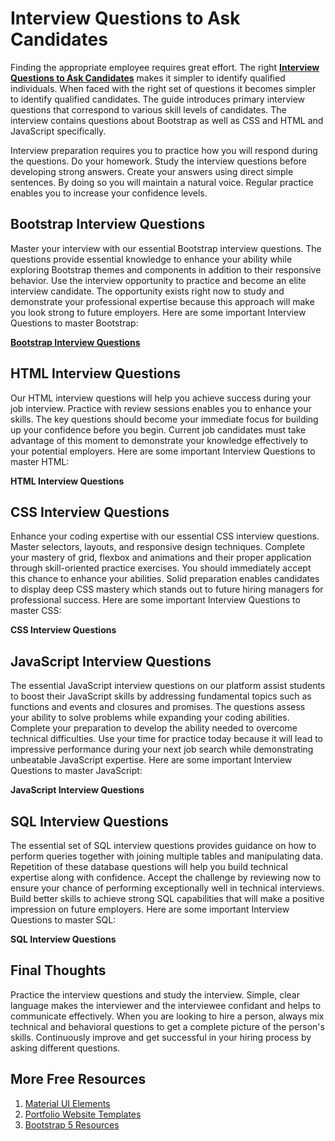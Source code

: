 # Interview Questions to Ask Candidates

Finding the appropriate employee requires great effort. The right **[Interview Questions to Ask Candidates](https://jvcodes.com/category/interview-questions/)** makes it simpler to identify qualified individuals. When faced with the right set of questions it becomes simpler to identify qualified candidates. The guide introduces primary interview questions that correspond to various skill levels of candidates. The interview contains questions about Bootstrap as well as CSS and HTML and JavaScript specifically.

Interview preparation requires you to practice how you will respond during the questions. Do your homework. Study the interview questions before developing strong answers. Create your answers using direct simple sentences. By doing so you will maintain a natural voice. Regular practice enables you to increase your confidence levels.

## Bootstrap Interview Questions
Master your interview with our essential Bootstrap interview questions. The questions provide essential knowledge to enhance your ability while exploring Bootstrap themes and components in addition to their responsive behavior. Use the interview opportunity to practice and become an elite interview candidate. The opportunity exists right now to study and demonstrate your professional expertise because this approach will make you look strong to future employers. Here are some important Interview Questions to master Bootstrap:

**[Bootstrap Interview Questions](https://jvcodes.com/bootstrap-interview-questions/)**

## HTML Interview Questions
Our HTML interview questions will help you achieve success during your job interview. Practice with review sessions enables you to enhance your skills. The key questions should become your immediate focus for building up your confidence before you begin. Current job candidates must take advantage of this moment to demonstrate your knowledge effectively to your potential employers. Here are some important Interview Questions to master HTML:

**HTML Interview Questions**

## CSS Interview Questions
Enhance your coding expertise with our essential CSS interview questions. Master selectors, layouts, and responsive design techniques. Complete your mastery of grid, flexbox and animations and their proper application through skill-oriented practice exercises. You should immediately accept this chance to enhance your abilities. Solid preparation enables candidates to display deep CSS mastery which stands out to future hiring managers for professional success. Here are some important Interview Questions to master CSS:

**CSS Interview Questions**

## JavaScript Interview Questions
The essential JavaScript interview questions on our platform assist students to boost their JavaScript skills by addressing fundamental topics such as functions and events and closures and promises. The questions assess your ability to solve problems while expanding your coding abilities. Complete your preparation to develop the ability needed to overcome technical difficulties. Use your time for practice today because it will lead to impressive performance during your next job search while demonstrating unbeatable JavaScript expertise. Here are some important Interview Questions to master JavaScript: 

**JavaScript Interview Questions**

## SQL Interview Questions
The essential set of SQL interview questions provides guidance on how to perform queries together with joining multiple tables and manipulating data. Repetition of these database questions will help you build technical expertise along with confidence. Accept the challenge by reviewing now to ensure your chance of performing exceptionally well in technical interviews. Build better skills to achieve strong SQL capabilities that will make a positive impression on future employers. Here are some important Interview Questions to master SQL: 

**SQL Interview Questions**

## Final Thoughts
Practice the interview questions and study the interview. Simple, clear language makes the interviewer and the interviewee confidant and helps to communicate effectively. When you are looking to hire a person, always mix technical and behavioral questions to get a complete picture of the person's skills. Continuously improve and get successful in your hiring process by asking different questions.

## More Free Resources

1. [Material UI Elements](https://github.com/material-ui-elements)
2. [Portfolio Website Templates](https://github.com/portfolio-website-templates-jv-codes)
3. [Bootstrap 5 Resources](https://github.com/Bootstrap-5)
